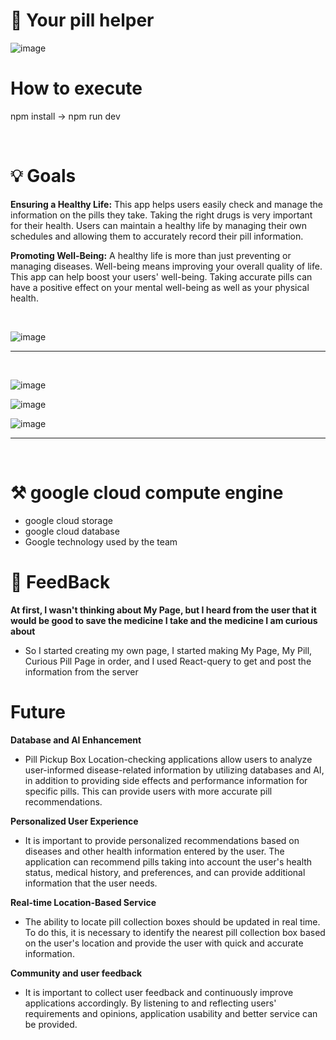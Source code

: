 # 📖 Your pill helper 
![image](https://github.com/GDSC-Daejin/Solchael-FrontEnd/assets/95753171/d91ce999-e8a7-4daf-9c66-d7b49b03402d)
# How to execute
npm install -> npm run dev

<br/>

# 💡 Goals
**Ensuring a Healthy Life:** 
This app helps users easily check and manage the information on the pills they take. 
Taking the right drugs is very important for their health. Users can maintain a healthy life by managing their own schedules and allowing them to accurately record their pill information.

**Promoting Well-Being:** 
A healthy life is more than just preventing or managing diseases. Well-being means improving your overall quality of life. This app can help boost your users' well-being. Taking accurate pills can have a positive effect on your mental well-being as well as your physical health.

<br/>

![image](https://github.com/GDSC-Daejin/Solchael-FrontEnd/assets/95753171/3754bd9c-4ef0-467c-a90b-81a8761f9592)

---

<br/>

![image](https://github.com/GDSC-Daejin/Solchael-FrontEnd/assets/95753171/61acb6a7-1711-477c-8df1-ba7f260de849)

![image](https://github.com/GDSC-Daejin/Solchael-FrontEnd/assets/95753171/3fb5da88-59e3-485a-83e0-3d285c4e3d3d)

![image](https://github.com/GDSC-Daejin/Solchael-FrontEnd/assets/95753171/949e51bc-8e9e-48d9-898d-835d70a7b628)

---

<br/>

# ⚒ google cloud compute engine 

- google cloud storage 
- google cloud database
- Google technology used by the team

# 📖 FeedBack
**At first, I wasn't thinking about My Page, but I heard from the user that it would be good to save the medicine I take and the medicine I am curious about**
- So I started creating my own page, I started making My Page, My Pill, Curious Pill Page in order, and I used React-query to get and post the information from the server

# Future

**Database and AI Enhancement**
- Pill Pickup Box Location-checking applications allow users to analyze user-informed disease-related information by utilizing databases and AI, in addition to providing side effects and performance information for specific pills. This can provide users with more accurate pill recommendations.

**Personalized User Experience**
- It is important to provide personalized recommendations based on diseases and other health information entered by the user. The application can recommend pills taking into account the user's health status, medical history, and preferences, and can provide additional information that the user needs.

**Real-time Location-Based Service**
- The ability to locate pill collection boxes should be updated in real time. To do this, it is necessary to identify the nearest pill collection box based on the user's location and provide the user with quick and accurate information.

**Community and user feedback**
- It is important to collect user feedback and continuously improve applications accordingly. By listening to and reflecting users' requirements and opinions, application usability and better service can be provided.
